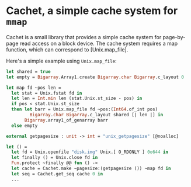 # Cachet, a simple cache system for `mmap`

Cachet is a small library that provides a simple cache system for page-by-page
read access on a block device. The cache system requires a map function, which
can correspond to [Unix.map_file].

Here's a simple example using `Unix.map_file`:
```ocaml
let shared = true
let empty = Bigarray.Array1.create Bigarray.char Bigarray.c_layout 0

let map fd ~pos len =
  let stat = Unix.fstat fd in
  let len = Int.min len (stat.Unix.st_size - pos) in
  if pos < stat.Unix.st_size
  then let barr = Unix.map_file fd ~pos:(Int64.of_int pos)
         Bigarray.char Bigarray.c_layout shared [| len |] in
       Bigarray.array1_of_genarray barr
  else empty

external getpagesize : unit -> int = "unix_getpagesize" [@noalloc]

let () =
  let fd = Unix.openfile "disk.img" Unix.[ O_RDONLY ] 0o644 in
  let finally () = Unix.close fd in
  Fun.protect ~finally @@ fun () ->
  let cache = Cachet.make ~pagesize:(getpagesize ()) ~map fd in
  let seq = Cachet.get_seq cache 0 in
  ...
```
